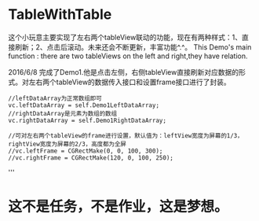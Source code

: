 # TableWithTable

这个小玩意主要实现了左右两个tableView联动的功能，现在有两种样式：1、直接刷新；2、点击后滚动。未来还会不断更新，丰富功能^.^。
This Demo's main function : there are two tableViews on the left and right,they have relation.

2016/6/8 完成了Demo1.他是点击左侧，右侧tableView直接刷新对应数据的形式。对左右两个tableView的数据传入接口和设置frame接口进行了封装。








    //leftDataArray为正常数组即可
	vc.leftDataArray = self.Demo1LeftDataArray;
	//rightDataArray是元素为数组的数组
	vc.rightDataArray = self.Demo1RightDataArray;
    
    //可对左右两个tableView的frame进行设置，默认值为：leftView宽度为屏幕的1/3，rightView宽度为屏幕的2/3，高度都为全屏
    //vc.leftFrame = CGRectMake(0, 0, 100, 300);
    //vc.rightFrame = CGRectMake(120, 0, 100, 250);
'''

这不是任务，不是作业，这是梦想。
=========


